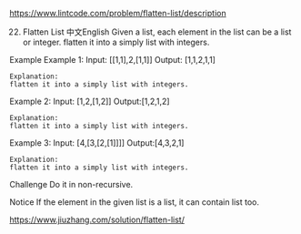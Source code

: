 
https://www.lintcode.com/problem/flatten-list/description

22. Flatten List
中文English
Given a list, each element in the list can be a list or integer. flatten it into a simply list with integers.

Example
Example 1:
	Input:  [[1,1],2,[1,1]]
	Output: [1,1,2,1,1]
	
	Explanation:
	flatten it into a simply list with integers.

Example 2:
	Input:  [1,2,[1,2]]
	Output:[1,2,1,2]
	
	Explanation:  
	flatten it into a simply list with integers.

Example 3:
	Input: [4,[3,[2,[1]]]]
	Output:[4,3,2,1]
	
	Explanation: 
	flatten it into a simply list with integers.

Challenge
Do it in non-recursive.

Notice
If the element in the given list is a list, it can contain list too.

https://www.jiuzhang.com/solution/flatten-list/